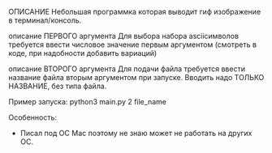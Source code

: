 ОПИСАНИЕ
Небольшая программка которая выводит гиф изображение в терминал/консоль.

описание ПЕРВОГО аргумента
Для выбора набора asciiсимволов требуется ввести числовое значение первым аргументом (смотреть в коде, при надобности добавить вариаций)

описание ВТОРОГО аргумента
Для подачи файла требуется ввести название файла вторым аргументом при запуске.
Вводить надо ТОЛЬКО НАЗВАНИЕ, без типа файла.

Пример запуска:
  python3 main.py 2 file_name

Особенность:
  - Писал под ОС Mac поэтому не знаю может не работать на других ОС.
